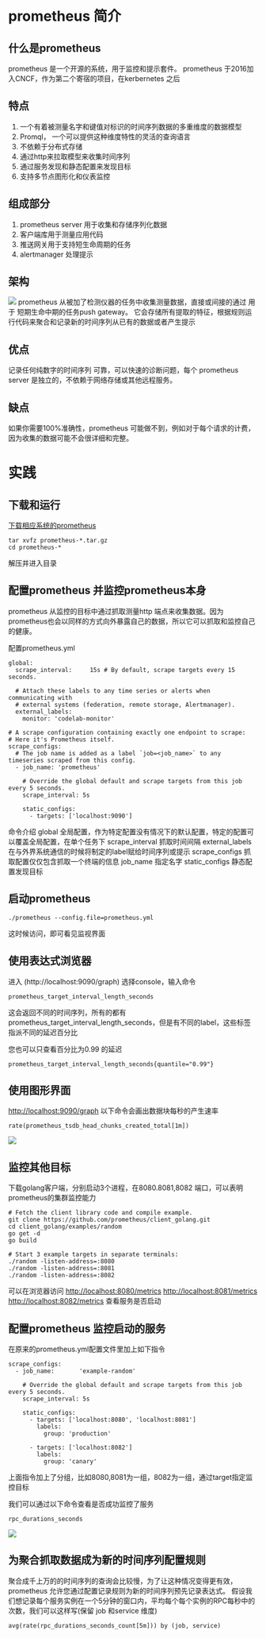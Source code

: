 # prometheus 简介

## 什么是prometheus
prometheus 是一个开源的系统，用于监控和提示套件。 prometheus 于2016加入CNCF，作为第二个寄宿的项目，在kerbernetes 之后

## 特点
1. 一个有着被测量名字和键值对标识的时间序列数据的多重维度的数据模型
2. Promql， 一个可以提供这种维度特性的灵活的查询语言
3. 不依赖于分布式存储
4. 通过http来拉取模型来收集时间序列
5. 通过服务发现和静态配置来发现目标
6. 支持多节点图形化和仪表监控

## 组成部分
1. prometheus server 用于收集和存储序列化数据
2. 客户端库用于测量应用代码
3. 推送网关用于支持短生命周期的任务
4. alertmanager 处理提示


## 架构
![](./1.png)
prometheus 从被加了检测仪器的任务中收集测量数据，直接或间接的通过 用于 短期生命中期的任务push gateway。 它会存储所有提取的特征，根据规则运行代码来聚合和记录新的时间序列从已有的数据或者产生提示

## 优点
记录任何纯数字的时间序列
可靠，可以快速的诊断问题，每个 prometheus server 是独立的，不依赖于网络存储或其他远程服务。
## 缺点
如果你需要100%准确性，prometheus 可能做不到，例如对于每个请求的计费，因为收集的数据可能不会很详细和完整。

# 实践

## 下载和运行
[下载相应系统的prometheus](https://prometheus.io/download)
```
tar xvfz prometheus-*.tar.gz
cd prometheus-*
```
解压并进入目录

## 配置prometheus 并监控prometheus本身
prometheus 从监控的目标中通过抓取测量http 端点来收集数据。因为prometheus也会以同样的方式向外暴露自己的数据，所以它可以抓取和监控自己的健康。

配置prometheus.yml
```
global:
  scrape_interval:     15s # By default, scrape targets every 15 seconds.

  # Attach these labels to any time series or alerts when communicating with
  # external systems (federation, remote storage, Alertmanager).
  external_labels:
    monitor: 'codelab-monitor'

# A scrape configuration containing exactly one endpoint to scrape:
# Here it's Prometheus itself.
scrape_configs:
  # The job name is added as a label `job=<job_name>` to any timeseries scraped from this config.
  - job_name: 'prometheus'

    # Override the global default and scrape targets from this job every 5 seconds.
    scrape_interval: 5s

    static_configs:
      - targets: ['localhost:9090']
```


命令介绍
global 全局配置，作为特定配置没有情况下的默认配置，特定的配置可以覆盖全局配置，在单个任务下
scrape_interval 抓取时间间隔
external_labels 在与外界系统通信的时候将制定的label赋给时间序列或提示
scrape_configs 抓取配置仅仅包含抓取一个终端的信息
job_name 指定名字
static_configs 静态配置发现目标

## 启动prometheus
```
./prometheus --config.file=prometheus.yml
```
这时候访问，即可看见监视界面
[](localhost:9090)

## 使用表达式浏览器
进入 (http://localhost:9090/graph) 选择console，输入命令
```
prometheus_target_interval_length_seconds
```
这会返回不同的时间序列，所有的都有 prometheus_target_interval_length_seconds，但是有不同的label，这些标签指派不同的延迟百分比 

您也可以只查看百分比为0.99 的延迟
```
prometheus_target_interval_length_seconds{quantile="0.99"}
```

## 使用图形界面
[http://localhost:9090/graph](http://localhost:9090/graph)
以下命令会画出数据块每秒的产生速率
```
rate(prometheus_tsdb_head_chunks_created_total[1m])
``` 
![](./2.png)

## 监控其他目标
下载golang客户端，分别启动3个进程，在8080.8081,8082 端口，可以表明prometheus的集群监控能力
```
# Fetch the client library code and compile example.
git clone https://github.com/prometheus/client_golang.git
cd client_golang/examples/random
go get -d
go build

# Start 3 example targets in separate terminals:
./random -listen-address=:8080
./random -listen-address=:8081
./random -listen-address=:8082
```
可以在浏览器访问
[http://localhost:8080/metrics](http://localhost:8080/metrics)
[http://localhost:8081/metrics](http://localhost:8081/metrics)
[http://localhost:8082/metrics](http://localhost:8082/metrics)
查看服务是否启动

## 配置prometheus 监控启动的服务
在原来的prometheus.yml配置文件里加上如下指令
```
scrape_configs:
  - job_name:       'example-random'

    # Override the global default and scrape targets from this job every 5 seconds.
    scrape_interval: 5s

    static_configs:
      - targets: ['localhost:8080', 'localhost:8081']
        labels:
          group: 'production'

      - targets: ['localhost:8082']
        labels:
          group: 'canary'
```
上面指令加上了分组，比如8080,8081为一组，8082为一组，通过target指定监控目标

我们可以通过以下命令查看是否成功监控了服务
```
rpc_durations_seconds
```
![](./3.png)

## 为聚合抓取数据成为新的时间序列配置规则
聚合成千上万的的时间序列的查询会比较慢，为了让这种情况变得更有效，prometheus 允许您通过配置记录规则为新的时间序列预先记录表达式。
假设我们想记录每个服务实例在一个5分钟的窗口内，平均每个每个实例的RPC每秒中的次数，我们可以这样写(保留 job 和service 维度)

```
avg(rate(rpc_durations_seconds_count[5m])) by (job, service)
```

